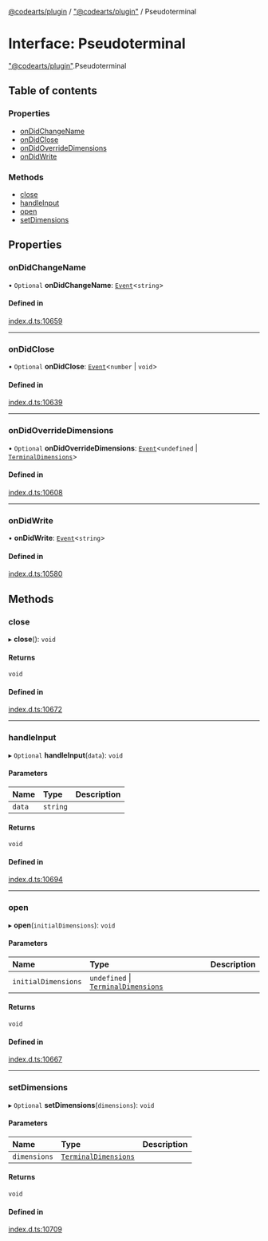 [@codearts/plugin](../README.md) / ["@codearts/plugin"](../modules/_codearts_plugin_.md) / Pseudoterminal

# Interface: Pseudoterminal

["@codearts/plugin"](../modules/_codearts_plugin_.md).Pseudoterminal

## Table of contents

### Properties

- [onDidChangeName](codearts_plugin_.Pseudoterminal.md#ondidchangename)
- [onDidClose](codearts_plugin_.Pseudoterminal.md#ondidclose)
- [onDidOverrideDimensions](codearts_plugin_.Pseudoterminal.md#ondidoverridedimensions)
- [onDidWrite](codearts_plugin_.Pseudoterminal.md#ondidwrite)

### Methods

- [close](codearts_plugin_.Pseudoterminal.md#close)
- [handleInput](codearts_plugin_.Pseudoterminal.md#handleinput)
- [open](codearts_plugin_.Pseudoterminal.md#open)
- [setDimensions](codearts_plugin_.Pseudoterminal.md#setdimensions)

## Properties

### onDidChangeName

• `Optional` **onDidChangeName**: [`Event`](codearts_plugin_.Event.md)<`string`\>

#### Defined in

[index.d.ts:10659](https://github.com/huaweicloud/cloudide-plugin-api/blob/03c74e5/index.d.ts#L10659)

___

### onDidClose

• `Optional` **onDidClose**: [`Event`](codearts_plugin_.Event.md)<`number` \| `void`\>

#### Defined in

[index.d.ts:10639](https://github.com/huaweicloud/cloudide-plugin-api/blob/03c74e5/index.d.ts#L10639)

___

### onDidOverrideDimensions

• `Optional` **onDidOverrideDimensions**: [`Event`](codearts_plugin_.Event.md)<`undefined` \| [`TerminalDimensions`](codearts_plugin_.TerminalDimensions.md)\>

#### Defined in

[index.d.ts:10608](https://github.com/huaweicloud/cloudide-plugin-api/blob/03c74e5/index.d.ts#L10608)

___

### onDidWrite

• **onDidWrite**: [`Event`](codearts_plugin_.Event.md)<`string`\>

#### Defined in

[index.d.ts:10580](https://github.com/huaweicloud/cloudide-plugin-api/blob/03c74e5/index.d.ts#L10580)

## Methods

### close

▸ **close**(): `void`

#### Returns

`void`

#### Defined in

[index.d.ts:10672](https://github.com/huaweicloud/cloudide-plugin-api/blob/03c74e5/index.d.ts#L10672)

___

### handleInput

▸ `Optional` **handleInput**(`data`): `void`

#### Parameters

| Name | Type | Description |
| :------ | :------ | :------ |
| `data` | `string` |  |

#### Returns

`void`

#### Defined in

[index.d.ts:10694](https://github.com/huaweicloud/cloudide-plugin-api/blob/03c74e5/index.d.ts#L10694)

___

### open

▸ **open**(`initialDimensions`): `void`

#### Parameters

| Name | Type | Description |
| :------ | :------ | :------ |
| `initialDimensions` | `undefined` \| [`TerminalDimensions`](codearts_plugin_.TerminalDimensions.md) |  |

#### Returns

`void`

#### Defined in

[index.d.ts:10667](https://github.com/huaweicloud/cloudide-plugin-api/blob/03c74e5/index.d.ts#L10667)

___

### setDimensions

▸ `Optional` **setDimensions**(`dimensions`): `void`

#### Parameters

| Name | Type | Description |
| :------ | :------ | :------ |
| `dimensions` | [`TerminalDimensions`](codearts_plugin_.TerminalDimensions.md) |  |

#### Returns

`void`

#### Defined in

[index.d.ts:10709](https://github.com/huaweicloud/cloudide-plugin-api/blob/03c74e5/index.d.ts#L10709)
